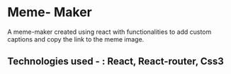 # Meme- Maker

A meme-maker created using react with functionalities to add custom captions and copy the link to the meme image.

## Technologies used - : React, React-router, Css3

